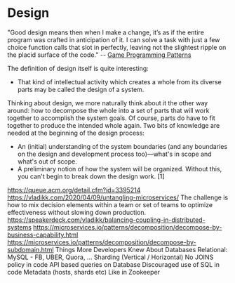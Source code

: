 # Design
"Good design means then when I make a change, it’s as if the entire program was crafted in anticipation of it. I can solve a task with just a few choice function calls that slot in perfectly, leaving not the slightest ripple on the placid surface of the code."  -- [Game Programming Patterns](https://gameprogrammingpatterns.com/contents.html)

The definition of design itself is quite interesting: 
- That kind of intellectual activity which creates a whole from its diverse parts may be called the design of a system.

Thinking about design, we more naturally think about it the other way around: how to decompose the whole into a set of parts that will work together to accomplish the system goals. Of course, parts do have to fit together to produce the intended whole again.
Two bits of knowledge are needed at the beginning of the design process:
* An (initial) understanding of the system boundaries (and any boundaries on the design and development process too)—what's in scope and what's out of scope.
* A preliminary notion of how the system will be organized. Without this, you can't begin to break down the design work. [1]




https://queue.acm.org/detail.cfm?id=3395214
https://vladikk.com/2020/04/09/untangling-microservices/
The challenge is how to mix decision elements within a team or set of teams to optimize effectiveness without slowing down production.
https://speakerdeck.com/vladikk/balancing-coupling-in-distributed-systems
https://microservices.io/patterns/decomposition/decompose-by-business-capability.html
https://microservices.io/patterns/decomposition/decompose-by-subdomain.html
Things More Developers Knew About Databases
Relational: MySQL - FB, UBER, Quora, ...
Sharding (Vertical / Horizontal)
No JOINS policy in code
API based queries on Database
Discouraged use of SQL in code
Metadata (hosts, shards etc) Like in Zookeeper 
